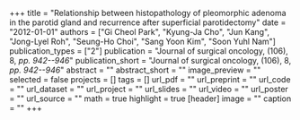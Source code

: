 +++
title = "Relationship between histopathology of pleomorphic adenoma in the parotid gland and recurrence after superficial parotidectomy"
date = "2012-01-01"
authors = ["Gi Cheol Park", "Kyung-Ja Cho", "Jun Kang", "Jong-Lyel Roh", "Seung-Ho Choi", "Sang Yoon Kim", "Soon Yuhl Nam"]
publication_types = ["2"]
publication = "Journal of surgical oncology, (106), 8, _pp. 942--946_"
publication_short = "Journal of surgical oncology, (106), 8, _pp. 942--946_"
abstract = ""
abstract_short = ""
image_preview = ""
selected = false
projects = []
tags = []
url_pdf = ""
url_preprint = ""
url_code = ""
url_dataset = ""
url_project = ""
url_slides = ""
url_video = ""
url_poster = ""
url_source = ""
math = true
highlight = true
[header]
image = ""
caption = ""
+++
